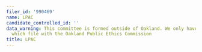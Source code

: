 ```yaml
---
filer_id: '990469'
name: LPAC
candidate_controlled_id: ''
data_warning: This committee is formed outside of Oakland. We only have data on committees
  which file with the Oakland Public Ethics Commission
title: LPAC
---
```

